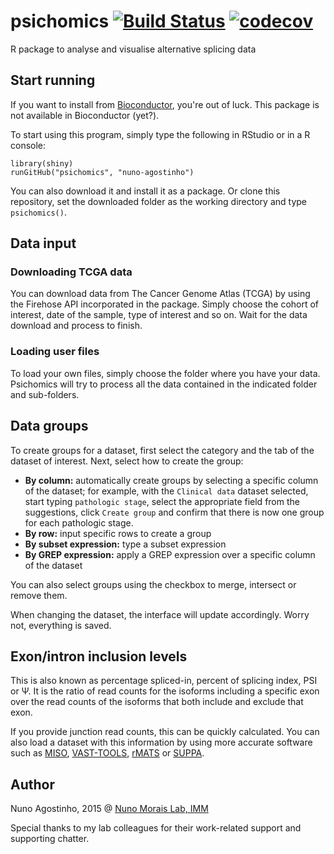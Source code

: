 # psichomics [![Build Status](https://travis-ci.com/nuno-agostinho/psichomics.svg?token=WnQvrH4wCa4UkqjJquSq&branch=master)](https://travis-ci.com/nuno-agostinho/psichomics) [![codecov](https://codecov.io/gh/nuno-agostinho/psichomics/branch/master/graph/badge.svg?token=huZOun5jSD)](https://codecov.io/gh/nuno-agostinho/psichomics)
R package to analyse and visualise alternative splicing data

## Start running
If you want to install from [Bioconductor](https://www.bioconductor.org), you're out of luck. This package is not 
available in Bioconductor (yet?).

To start using this program, simply type the following in RStudio or in a R console:
```rt
library(shiny)
runGitHub("psichomics", "nuno-agostinho")
```

You can also download it and install it as a package. Or clone this repository, set the downloaded folder as the working
directory and type `psichomics()`.

## Data input
### Downloading TCGA data
You can download data from The Cancer Genome Atlas (TCGA) by using the Firehose API incorporated in the package. Simply
choose the cohort of interest, date of the sample, type of interest and so on. Wait for the data download and process to
finish.

### Loading user files
To load your own files, simply choose the folder where you have your data. Psichomics will try to process all the data
contained in the indicated folder and sub-folders.

## Data groups
To create groups for a dataset, first select the category and the tab of the dataset of interest. Next, select how to
create the group:

- **By column:** automatically create groups by selecting a specific column of the dataset; for example, with the `Clinical data`
dataset selected, start typing `pathologic stage`, select the appropriate field from the suggestions, click `Create group` and 
confirm that there is now  one group for each pathologic stage.
- **By row:** input specific rows to create a group
- **By subset expression:** type a subset expression
- **By GREP expression:** apply a GREP expression over a specific column of the dataset

You can also select groups using the checkbox to merge, intersect or remove them.

When changing the dataset, the interface will update accordingly. Worry not, everything is saved.

## Exon/intron inclusion levels
This is also known as percentage spliced-in, percent of splicing index, PSI or Ψ. It is the ratio of read counts for
the isoforms including a specific exon over the read counts of the isoforms that both include and exclude that exon.

If you provide junction read counts, this can be quickly calculated. You can also load a dataset with this information by
using more accurate software such as [MISO](http://genes.mit.edu/burgelab/miso), [VAST-TOOLS](https://github.com/vastgroup/vast-tools),
[rMATS](http://rnaseq-mats.sourceforge.net) or [SUPPA](https://bitbucket.org/regulatorygenomicsupf/suppa).

## Author
Nuno Agostinho, 2015 @ <a href="http://imm.medicina.ulisboa.pt/group/compbio/" target="_blank">Nuno Morais Lab, IMM</a>

Special thanks to my lab colleagues for their work-related support and supporting chatter.
